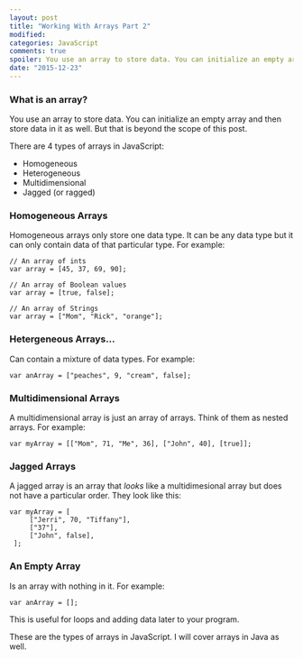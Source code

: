```yaml
---
layout: post
title: "Working With Arrays Part 2"
modified:
categories: JavaScript
comments: true
spoiler: You use an array to store data. You can initialize an empty array and then store data in it as well. But that is beyond the scope of this post. There are 4 types of arrays in JavaScript...
date: "2015-12-23"
---
```


### What is an array?

You use an array to store data. You can initialize an empty array and then store data in it as well. But that is beyond the scope of this post.

There are 4 types of arrays in JavaScript:

* Homogeneous
* Heterogeneous
* Multidimensional
* Jagged (or ragged)

### Homogeneous Arrays

Homogeneous arrays only store one data type. It can be any data type but it can only contain data of that particular type. For example:

    // An array of ints
    var array = [45, 37, 69, 90];

    // An array of Boolean values
    var array = [true, false];

    // An array of Strings
    var array = ["Mom", "Rick", "orange"];

### Hetergeneous Arrays...

Can contain a mixture of data types. For example:

    var anArray = ["peaches", 9, "cream", false];

### Multidimensional Arrays

A multidimensional array is just an array of arrays. Think of them as nested arrays. For example:

    var myArray = [["Mom", 71, "Me", 36], ["John", 40], [true]];

### Jagged Arrays

A jagged array is an array that *looks* like a multidimesional array but does not have a particular order. They  look like this:

    var myArray = [
         ["Jerri", 70, "Tiffany"],
         ["37"],
         ["John", false],
     ];

### An Empty Array

Is an array with nothing in it. For example:

    var anArray = [];

This is useful for loops and adding data later to your program.

These are the types of arrays in JavaScript. I will cover arrays in Java as well.



